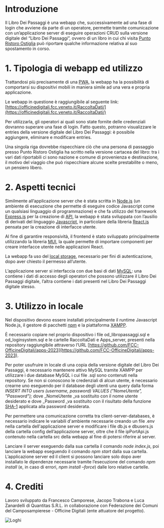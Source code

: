 # Introduzione

Il Libro Dei Passaggi è una webapp che, successivamente ad una fase di login che avviene da parte di un operatore, permette tramite comunicazione con un’applicazione server di eseguire operazioni CRUD sulla versione digitale del “Libro Dei Passaggi”, ovvero di un libro in cui chi visita [Punto Ristoro Ostiglia](https://www.facebook.com/Infopointostiglia) può riportare qualche informazione relativa al suo spostamento in corso.

# 1. Tipologia di webapp ed utilizzo

Trattandosi più precisamente di una [PWA](https://it.wikipedia.org/wiki/Progressive_Web_App), la webapp ha la possibilità di comportarsi su dispositivi mobili in maniera simile ad una vera e propria applicazione.

Le webapp in questione è raggiungibile al seguente link: [https://officinedigitali.fcc.veneto.it/RaccoltaDati/](https://officinedigitali.fcc.veneto.it/RaccoltaDati/)

Per utilizzarla, gli operatori ai quali sono state fornite delle credenziali dovranno superare una fase di login. Fatto questo, potranno visualizzare le entries della versione digitale del Libro Dei Passaggi: è possibile aggiungere, eliminare e modificare entries.

Una singola riga dovrebbe rispecchiare ciò che una persona di passaggio presso Punto Ristoro Ostiglia ha scritto nella versione cartacea del libro: tra i vari dati riportabili ci sono nazione e comune di provenienza e destinazione, il motivo del viaggio che può rispecchiare alcune scelte prestabilite o meno, un pensiero libero.

# 2. Aspetti tecnici

Similmente all’applicazione server che è stata scritta in [Node.js](https://nodejs.org/it/) (un ambiente di esecuzione che permette di eseguire codice Javascript come un qualsiasi linguaggio di programmazione) e che fa utilizzo del framework [Express.js](https://expressjs.com/it/) per la creazione di [API](https://it.wikipedia.org/wiki/Application_programming_interface), la webapp è stata sviluppata con l’ausilio di derivati del linguaggio [Javascript](https://www.javascript.com/), in particolare della libreria [React.js](https://it.reactjs.org/) pensata per la creazione di interfacce utente.

Al fine di garantire responsività, il frontend è stato sviluppato principalmente utilizzando la libreria [MUI](https://mui.com/), la quale permette di importare componenti per creare interfacce utente nelle applicazioni React.

La webapp fa uso del [local storage](https://en.wikipedia.org/wiki/Web_storage#Local_and_session_storage), necessario per fini di autenticazione, dopo aver chiesto il permesso all’utente.

L’applicazione server si interfaccia con due basi di dati [MySQL](https://www.mysql.com/it/): una contiene i dati di accesso degli operatori che possono utilizzare il Libro Dei Passaggi digitale, l’altra contiene i dati presenti nel Libro Dei Passaggi digitale stesso.

# 3. Utilizzo in locale

Nel dispositivo devono essere installati principalmente il runtime Javascript Node.js, il gestore di pacchetti [npm](https://www.nodeacademy.it/cose-npm-installazione-locale-globale-aggiornamento) e la piattaforma [XAMPP](https://www.apachefriends.org/it/index.html).

È necessario copiare nel proprio dispositivo i file od_libropassaggi.sql e od_loginsystem.sql e le cartelle RaccoltaDati e Apps_server, presenti nella repository raggiungibile attraverso l’URL [https://github.com/FCC-OfficineDigitali/apps-2023](https://github.com/FCC-OfficineDigitali/apps-2023).

Per poter usufruire in locale di una copia della versione digitale del Libro Dei Passaggi, è necessario mantenere attivo MySQL tramite XAMPP per utilizzare i due database MySQL i cui file .sql sono contenuti nella repository. Se non si conoscono le credenziali di alcun utente, è necessario crearne uno eseguendo per il database degli utenti una query dalla forma _INSERT INTO users (username, password) VALUES ("NomeUtente", "Password");_ dove \_NomeUtente \_va sostituito con il nome utente desiderato e dove \_Password \_va sostituito con il risultato della funzione [SHA-1](http://www.sha1-online.com/) applicata alla password desiderata.

Per permettere una comunicazione corretta tra client-server-databases, è necessario indicare le variabili d'ambiente necessarie creando un file .env nella cartella dell'applicazione server e modificare i file db.js e dbusers.js della cartella config dell’applicazione server, oltre che il file ipPortApi.js contenuto nella cartella src della webapp al fine di potersi riferire al server.

Lanciare il server eseguendo dalla sua cartella il comando _node index.js_, poi lanciare la webapp eseguendo il comando _npm start_ dalla sua cartella. L’applicazione server ed il client si possono lanciare solo dopo aver installato le dipendenze necessarie tramite l’esecuzione del comando _npm install_ (e, in caso di errori, _npm install –force_) dalle loro relative cartelle.

# 4. Crediti

Lavoro sviluppato da Francesco Camporese, Jacopo Trabona e Luca Zanardelli di Quantitas S.R.L. in collaborazione con Federazione dei Comuni del Camposampierese - Officine Digitali (ente attuatore del progetto).

![Loghi](/mergedLogos.png)
